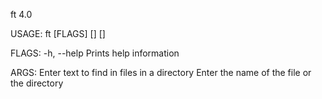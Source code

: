 ft 4.0

USAGE:
    ft [FLAGS] [<text>] [<path>]

FLAGS:
    -h, --help          Prints help information

ARGS:
    <text>              Enter text to find in files in a directory
    <path>              Enter the name of the file or the directory
